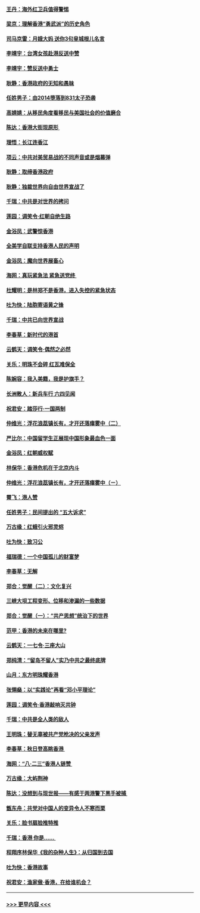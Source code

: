 #### [王丹：海外红卫兵值得警惕](../pages/nsc993/n11498138.md?t=09041000) 
#### [梁京：理解香港“勇武派”的历史角色](../pages/nsc993/n11498006.md?t=09041000) 
#### [司马京雷：月娥大妈  送你3句皇城根儿名言](../pages/nsc993/n11497885.md?t=09041000) 
#### [李靖宇：台湾女孩赴港反送中赞](../pages/nsc993/n11497721.md?t=09041000) 
#### [李靖宇：赞反送中勇士](../pages/nsc993/n11497452.md?t=09041000) 
#### [耿静：香港政府的无知和愚昧](../pages/nsc993/n11494238.md?t=09041000) 
#### [任姓男子：由2014堕落到831太子恐袭](../pages/nsc993/n11496683.md?t=09041000) 
#### [高婧婧：从移民角度看移民与美国社会的价值磨合](../pages/nsc993/n11495757.md?t=09041000) 
#### [陈达：香港大街现原形 ](../pages/nsc993/n11495441.md?t=09041000) 
#### [理悟：长江连香江](../pages/nsc993/n11495377.md?t=09041000) 
#### [项云：中共对美贸易战的不同声音或是烟幕弹](../pages/nsc993/n11494929.md?t=09041000) 
#### [耿静：取缔香港政府](../pages/nsc993/n11494218.md?t=09041000) 
#### [耿静：独裁世界向自由世界宣战了](../pages/nsc993/n11494190.md?t=09041000) 
#### [千瑞：中共是对世界的拷问](../pages/nsc993/n11493021.md?t=09041000) 
#### [莲园：调笑令‧红朝自绝生路](../pages/nsc993/n11493011.md?t=09041000) 
#### [金浴凤：武警惊香港](../pages/nsc993/n11492994.md?t=09041000) 
#### [全美学自联支持香港人民的声明](../pages/nsc993/n11492630.md?t=09041000) 
#### [金浴凤：魔向世界展畜心](../pages/nsc993/n11492599.md?t=09041000) 
#### [海网：真玩紧急法 紧急送党终 ](../pages/nsc993/n11492535.md?t=09041000) 
#### [杜耀明：是林郑不是香港，进入失控的紧急状态](../pages/nsc993/n11491420.md?t=09041000) 
#### [吐为快：陆胞寄语黄之锋](../pages/nsc993/n11491117.md?t=09041000) 
#### [千瑞：中共已向世界宣战](../pages/nsc993/n11490123.md?t=09041000) 
#### [李春草：新时代的港首](../pages/nsc993/n11489864.md?t=09041000) 
#### [云鹤天：调笑令·偶然之必然](../pages/nsc993/n11489701.md?t=09041000) 
#### [关乐：明珠不会碎 红瓦难保全](../pages/nsc993/n11489647.md?t=09041000) 
#### [陈婉容：我入美籍，我是护旗手？](../pages/nsc993/n11487908.md?t=09041000) 
#### [长洲散人：新兵车行 六四见闻](../pages/nsc993/n11487729.md?t=09041000) 
#### [祝君安：踏莎行‧一国两制](../pages/nsc993/n11487699.md?t=09041000) 
#### [仲维光：浮花浪蕊镇长有，才开还落瘴雾中（二）](../pages/nsc993/n11483286.md?t=09041000) 
#### [严比尔：中国留学生正展现中国形象最血色一面](../pages/nsc993/n11485145.md?t=09041000) 
#### [金浴凤：红朝威权赋](../pages/nsc993/n11485191.md?t=09041000) 
#### [林保华：香港危机在于北京内斗](../pages/nsc993/n11484593.md?t=09041000) 
#### [仲维光：浮花浪蕊镇长有，才开还落瘴雾中（ㄧ）](../pages/nsc993/n11483259.md?t=09041000) 
#### [霄飞：港人赞](../pages/nsc993/n11482957.md?t=09041000) 
#### [任姓男子：民间提出的 “五大诉求”](../pages/nsc993/n11482897.md?t=09041000) 
#### [万古缘：红蛾引火邪灵烬](../pages/nsc993/n11482886.md?t=09041000) 
#### [吐为快：致习公](../pages/nsc993/n11482867.md?t=09041000) 
#### [福瑞德：一个中国孤儿的财富梦](../pages/nsc993/n11482817.md?t=09041000) 
#### [李春草：无解](../pages/nsc993/n11482791.md?t=09041000) 
#### [郑合：觉醒（二）：文化复兴](../pages/nsc993/n11478025.md?t=09041000) 
#### [三峡大坝工程变形、位移和渗漏的一些数据](../pages/nsc993/n11478232.md?t=09041000) 
#### [郑合：觉醒（一）：“共产思想”统治下的世界](../pages/nsc993/n11477663.md?t=09041000) 
#### [范甲：香港的未来在哪里?](../pages/nsc993/n11477249.md?t=09041000) 
#### [云鹤天：一七令·三座大山](../pages/nsc993/n11477192.md?t=09041000) 
#### [郑纯清：“留岛不留人”实乃中共之最终底牌](../pages/nsc993/n11476160.md?t=09041000) 
#### [山月：东方明珠耀香港](../pages/nsc993/n11476077.md?t=09041000) 
#### [张翎燊：以“实践论”再看“邓小平理论”](../pages/nsc993/n11475733.md?t=09041000) 
#### [莲园：调笑令‧香港敲响灭共钟](../pages/nsc993/n11475723.md?t=09041000) 
#### [千瑞：中共是全人类的敌人](../pages/nsc993/n11475329.md?t=09041000) 
#### [王明珠：替无辜被共产党枪决的父亲发声](../pages/nsc993/n11474570.md?t=09041000) 
#### [李春草：秋日登高眺香港 ](../pages/nsc993/n11474491.md?t=09041000) 
#### [海网：“八·二三”香港人链赞 ](../pages/nsc993/n11474538.md?t=09041000) 
#### [万古缘：大屿荆神](../pages/nsc993/n11474401.md?t=09041000) 
#### [陈达：没想到与现世报——有感于两港警下黑手被捕 ](../pages/nsc993/n11472557.md?t=09041000) 
#### [甑东舟：共党对中国人的变异令人不寒而栗](../pages/nsc993/n11472496.md?t=09041000) 
#### [关乐：脸书扇脸推特推](../pages/nsc993/n11472488.md?t=09041000) 
#### [千瑞：香港  你是…… ](../pages/nsc993/n11472459.md?t=09041000) 
#### [程翔序林保华《我的杂种人生》：从归国到去国](../pages/nsc993/n11472369.md?t=09041000) 
#### [吐为快：香港故事](../pages/nsc993/n11471931.md?t=09041000) 
#### [祝君安：渔家傲‧香港，在给谁机会？](../pages/nsc993/n11469718.md?t=09041000) 

----
#### [ >>> 更早内容 <<< ](../indexes/nsc993-earlier.md)
